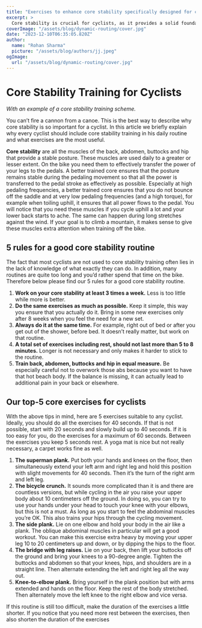 ```yaml
---
title: "Exercises to enhance core stability specifically designed for cyclists."
excerpt: >
  Core stability is crucial for cyclists, as it provides a solid foundation for their performance. Comparatively, attempting to fire a cannon from a canoe would be ineffective and unstable. Here, we wil
coverImage: "/assets/blog/dynamic-routing/cover.jpg"
date: "2023-12-10T06:35:05.820Z"
author:
  name: "Rohan Sharma"
  picture: "/assets/blog/authors/jj.jpeg"
ogImage:
  url: "/assets/blog/dynamic-routing/cover.jpg"
---
```


# Core Stability Training for Cyclists

*With an example of a core stability training scheme.*

You can’t fire a cannon from a canoe. This is the best way to describe why core stability is so important for a cyclist. In this article we briefly explain why every cyclist should include core stability training in his daily routine and what exercises are the most useful.

**Core stability** are all the muscles of the back, abdomen, buttocks and hip that provide a stable posture. These muscles are used daily to a greater or lesser extent. On the bike you need them to effectively transfer the power of your legs to the pedals. A better trained core ensures that the posture remains stable during the pedaling movement so that all the power is transferred to the pedal stroke as effectively as possible. Especially at high pedaling frequencies, a better trained core ensures that you do not bounce off the saddle and at very low pedaling frequencies (and a high torque), for example when toiling uphill, it ensures that all power flows to the pedal. You will notice that you need these muscles if you cycle uphill a lot and your lower back starts to ache. The same can happen during long stretches against the wind. If your goal is to climb a mountain, it makes sense to give these muscles extra attention when training off the bike.

## 5 rules for a good core stability routine

The fact that most cyclists are not used to core stability training often lies in the lack of knowledge of what exactly they can do. In addition, many routines are quite too long and you’d rather spend that time on the bike. Therefore below please find our 5 rules for a good core stability routine.

1. **Work on your core stability at least 3 times a week.** Less is too little while more is better.
2. **Do the same exercises as much as possible.** Keep it simple, this way you ensure that you actually do it. Bring in some new exercises only after 8 weeks when you feel the need for a new set.
3. **Always do it at the same time.** For example, right out of bed or after you get out of the shower, before bed. It doesn’t really matter, but work on that routine.
4. **A total set of exercises including rest, should not last more than 5 to 8 minutes.** Longer is not necessary and only makes it harder to stick to the routine.
5. **Train back, abdomen, buttocks and hip in equal measure.** Be especially careful not to overwork those abs because you want to have that hot beach body. If the balance is missing, it can actually lead to additional pain in your back or elsewhere.

## Our top-5 core exercises for cyclists

With the above tips in mind, here are 5 exercises suitable to any cyclist. Ideally, you should do all the exercises for 40 seconds. If that is not possible, start with 20 seconds and slowly build up to 40 seconds. If it is too easy for you, do the exercises for a maximum of 60 seconds. Between the exercises you keep 5 seconds rest. A yoga mat is nice but not really necessary, a carpet works fine as well.

1. **The superman plank.** Put both your hands and knees on the floor, then simultaneously extend your left arm and right leg and hold this position with slight movements for 40 seconds. Then it’s the turn of the right arm and left leg.
2. **The bicycle crunch.** It sounds more complicated than it is and there are countless versions, but while cycling in the air you raise your upper body about 10 centimeters off the ground. In doing so, you can try to use your hands under your head to touch your knee with your elbows, but this is not a must. As long as you start to feel the abdominal muscles you’re OK. This also trains your hips through the cycling movement.
3. **The side plank.** Lie on one elbow and hold your body in the air like a plank. The oblique abdominal muscles in particular will get a good workout. You can make this exercise extra heavy by moving your upper leg 10 to 20 centimeters up and down, or by dipping the hips to the floor.
4. **The bridge with leg raises.** Lie on your back, then lift your buttocks off the ground and bring your knees to a 90-degree angle. Tighten the buttocks and abdomen so that your knees, hips, and shoulders are in a straight line. Then alternate extending the left and right leg all the way out.
5. **Knee-to-elbow plank.** Bring yourself in the plank position but with arms extended and hands on the floor. Keep the rest of the body stretched. Then alternately move the left knee to the right elbow and vice versa.

If this routine is still too difficult, make the duration of the exercises a little shorter. If you notice that you need more rest between the exercises, then also shorten the duration of the exercises